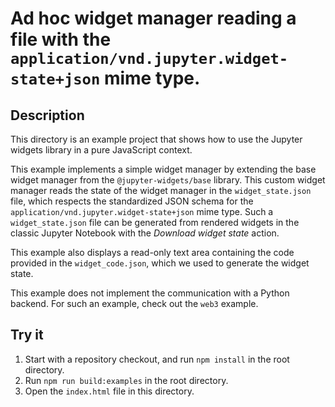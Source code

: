 # Ad hoc widget manager reading a file with the `application/vnd.jupyter.widget-state+json` mime type.

## Description

This directory is an example project that shows how to use the
Jupyter widgets library in a pure JavaScript context.

This example implements a simple widget manager
by extending the base widget manager from the `@jupyter-widgets/base` library. This custom widget manager reads the state of the widget manager in the
`widget_state.json` file, which respects the standardized JSON schema for the
`application/vnd.jupyter.widget-state+json` mime type. Such a `widget_state.json` file can be generated from rendered widgets in the
classic Jupyter Notebook with the *Download widget state* action.

This example also displays a read-only text area containing the code
provided in the `widget_code.json`, which we used to generate the widget state.

This example does not implement the communication with a Python backend. For
such an example, check out the `web3` example.

## Try it

1. Start with a repository checkout, and run `npm install` in the root directory.
2. Run `npm run build:examples` in the root directory.
3. Open the `index.html` file in this directory.
